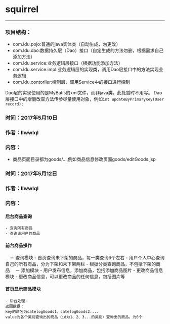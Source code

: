 # squirrel

----------

### **项目结构：**

 - com.ldu.pojo:普通的java实体类（自动生成，勿更改）
 - com.ldu.dao:数据持久层（Dao）接口（自定生成的方法勿删，根据需求自己添加方法）
 - com.ldu.service:业务逻辑层接口（根据功能添加方法）
 - com.ldu.service.impl:业务逻辑层的实现类，调用Dao层接口中的方法实现业务逻辑
 - com.ldu.contorller:控制层，调用Service中的接口进行控制

Dao层的实现使用的是MyBatis的xml文件，而非java类，此处暂时不用写。
Dao层接口中的增删改查方法传参尽量使用对象，例如`int updateByPrimaryKey(User record);`


### 时间：2017年5月10日
### 作者：llwwlql
### 内容：  
- 商品页面目录都为goods/...,例如商品信息修改页面goods/editGoods.jsp

### 时间：2017年5月12日
### 作者：llwwlql
### 内容：  
#### 后台商品查询
	- 查询所有商品
	- 查询该用户的商品
#### 前台商品操作
　－ 查询模块
	- 首页查询未下架的商品，每一类查询6个左右
	- 用户个人中心查询自己的所有商品，分为下架和未下架两栏
	- 根据分类查询商品，不包括下架的商品
　－ 添加模块
	- 用户发布信息，添加商品，包括添加商品图片
	- 更改商品信息模块
	- 更改商品信息，可以更改商品的任何信息，包括图片等
#### 首页显示商品模块
	- 后台处理：  
	返回数据：  
	key的命名为catelogGoods1、catelogGoods2....
	value为各个类别查询出的商品（id为1、2、3...的类别）查询出的商品，为6个